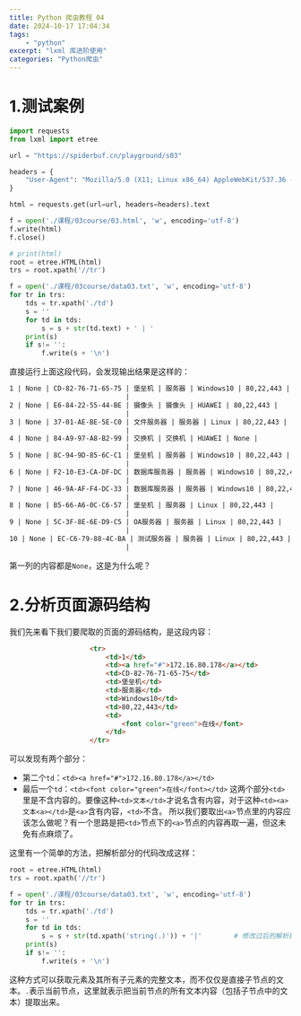 ```yaml
---
title: Python 爬虫教程 04
date: 2024-10-17 17:04:34
tags:
    - "python"
excerpt: "lxml 库进阶使用"
categories: "Python爬虫"
---
```



# 1.测试案例

```Python
import requests
from lxml import etree

url = "https://spiderbuf.cn/playground/s03"

headers = {
    "User-Agent": "Mozilla/5.0 (X11; Linux x86_64) AppleWebKit/537.36 (KHTML, like Gecko) Chrome/130.0.0.0 Safari/537.36",
}

html = requests.get(url=url, headers=headers).text

f = open('./课程/03course/03.html', 'w', encoding='utf-8')
f.write(html)
f.close()

# print(html)
root = etree.HTML(html)
trs = root.xpath('//tr')

f = open('./课程/03course/data03.txt', 'w', encoding='utf-8')
for tr in trs:
    tds = tr.xpath('./td')
    s = ''
    for td in tds:
        s = s + str(td.text) + ' | '
    print(s)
    if s!= '':
        f.write(s + '\n')
```

直接运行上面这段代码，会发现输出结果是这样的：
```txt
1 | None | CD-82-76-71-65-75 | 堡垒机 | 服务器 | Windows10 | 80,22,443 | 
                             | 
2 | None | E6-84-22-55-44-BE | 摄像头 | 摄像头 | HUAWEI | 80,22,443 | 
                             | 
3 | None | 37-01-AE-BE-5E-C0 | 文件服务器 | 服务器 | Linux | 80,22,443 | 
                             | 
4 | None | 84-A9-97-A8-B2-99 | 交换机 | 交换机 | HUAWEI | None | 
                             | 
5 | None | 8C-94-9D-85-6C-C1 | 堡垒机 | 服务器 | Windows10 | 80,22,443 | 
                             | 
6 | None | F2-10-E3-CA-DF-DC | 数据库服务器 | 服务器 | Windows10 | 80,22,443 | 
                             | 
7 | None | 46-9A-AF-F4-DC-33 | 数据库服务器 | 服务器 | Windows10 | 80,22,443 | 
                             | 
8 | None | B5-66-A6-0C-C6-57 | 堡垒机 | 服务器 | Linux | 80,22,443 | 
                             | 
9 | None | 5C-3F-8E-6E-D9-C5 | OA服务器 | 服务器 | Linux | 80,22,443 | 
                             | 
10 | None | EC-C6-79-88-4C-BA | 测试服务器 | 服务器 | Linux | 80,22,443 | 
                             | 
```
第一列的内容都是`None`，这是为什么呢？

# 2.分析页面源码结构

我们先来看下我们要爬取的页面的源码结构，是这段内容：
```html
                    <tr>
                        <td>1</td>
                        <td><a href="#">172.16.80.178</a></td>
                        <td>CD-82-76-71-65-75</td>
                        <td>堡垒机</td>
                        <td>服务器</td>
                        <td>Windows10</td>
                        <td>80,22,443</td>
                        <td>
                            <font color="green">在线</font>
                        </td>
                    </tr>
```

可以发现有两个部分：
- 第二个`td`：`<td><a href="#">172.16.80.178</a></td>`
- 最后一个`td`：`<td><font color="green">在线</font></td>`
这两个部分`<td>`里是不含内容的。要像这种`<td>文本</td>`才说名含有内容，对于这种`<td><a>文本<a></td>`是`<a>`含有内容，`<td>`不含。
所以我们要取出`<a>`节点里的内容应该怎么做呢？有一个思路是把`<td>`节点下的`<a>`节点的内容再取一遍，但这未免有点麻烦了。

这里有一个简单的方法，把解析部分的代码改成这样：
```Python
root = etree.HTML(html)
trs = root.xpath('//tr')

f = open('./课程/03course/data03.txt', 'w', encoding='utf-8')
for tr in trs:
    tds = tr.xpath('./td')
    s = ''
    for td in tds:
        s = s + str(td.xpath('string(.)')) + '|'        # 修改过后的解析操作
    print(s)
    if s!= '':
        f.write(s + '\n')
```
这种方式可以获取元素及其所有子元素的完整文本，而不仅仅是直接子节点的文本。`.`表示当前节点，这里就表示把当前节点的所有文本内容（包括子节点中的文本）提取出来。
